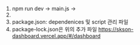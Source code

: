1. npm run dev -> main.js -> 
2. 
3. package.json: dependenices 및 script 관리 파일
2. package-lock.json은 위의 추가 파일
   https://skson-dashboard.vercel.app/#/dashboard